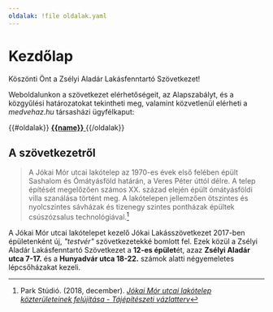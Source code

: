 ```yaml
---
oldalak: !file oldalak.yaml
---
```



# Kezdőlap
Köszönti Önt a Zsélyi Aladár Lakásfenntartó Szövetkezet!

Weboldalunkon a szövetkezet elérhetőségeit, az Alapszabályt, és a közgyűlési határozatokat tekintheti meg, valamint közvetlenül elérheti a *medvehaz.hu* társasházi ügyfélkaput:

<section class="four columns">
{{#oldalak}}
<a href="{{url}}" class="{{color}} card">
    <strong>{{name}}</strong>
</a>
{{/oldalak}}
</section>

## A szövetkezetről

> A Jókai Mór utcai lakótelep az 1970-es évek első felében épült Sashalom és Ómátyásföld határán, a
> Veres Péter úttól délre. A telep építését megelőzően számos XX. század elején épült ómátyásföldi
> villa szanálása történt meg. A lakótelepen jellemzően ötszintes és nyolcszintes sávházak és tizenegy
> szintes pontházak épültek csúszózsalus technológiával.[^park]

A Jókai Mór utcai lakótelepet kezelő Jókai Lakásszövetkezet 2017-ben épületenként új, *"testvér"* szövetkezetekké bomlott fel. Ezek közül a Zsélyi Aladár Lakásfenntartó Szövetkezet a  **12-es épület**ét, azaz **Zsélyi Aladár utca 7-17.** és a **Hunyadvár utca 18-22.** számok alatti négyemeletes lépcsőházakat kezeli.


[^park]: Park Stúdió. (2018, december). <cite>[Jókai Mór utcai lakótelep közterületeinek felújítása - Tájépítészeti vázlatterv](https://www.bp16.hu/sites/default/files/hir/2019/dokumentum/jokai_ltp_iratanyag_kornyezetr_vt_.pdf)</cite>